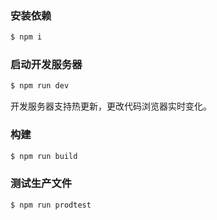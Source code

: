### 安装依赖

```bash
$ npm i
```

### 启动开发服务器

```bash
$ npm run dev
```

开发服务器支持热更新，更改代码浏览器实时变化。

### 构建

```bash
$ npm run build
```

### 测试生产文件

```bash
$ npm run prodtest
```
